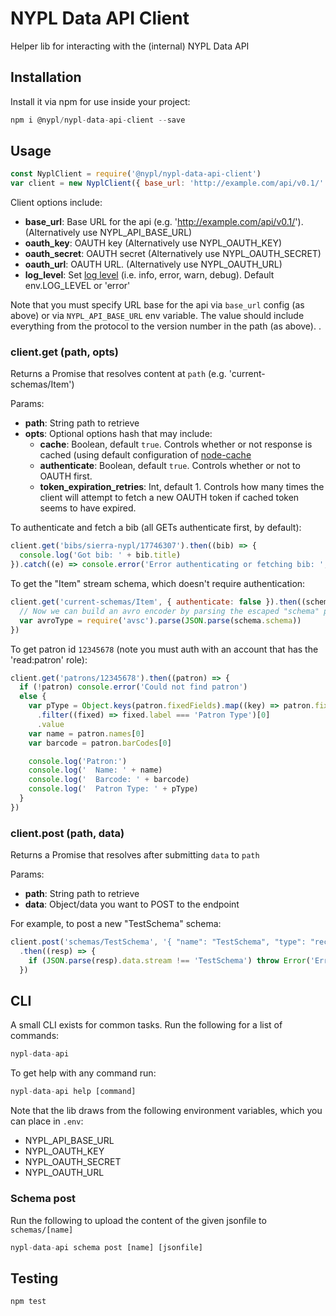 # NYPL Data API Client

Helper lib for interacting with the (internal) NYPL Data API

## Installation

Install it via npm for use inside your project:

```js
npm i @nypl/nypl-data-api-client --save
```

## Usage

```js
const NyplClient = require('@nypl/nypl-data-api-client')
var client = new NyplClient({ base_url: 'http://example.com/api/v0.1/' })
```

Client options include:
 - **base_url**: Base URL for the api (e.g. 'http://example.com/api/v0.1/'). (Alternatively use NYPL_API_BASE_URL)
 - **oauth_key**: OAUTH key (Alternatively use NYPL_OAUTH_KEY)
 - **oauth_secret**: OAUTH secret (Alternatively use NYPL_OAUTH_SECRET)
 - **oauth_url**: OAUTH URL. (Alternatively use NYPL_OAUTH_URL)
 - **log_level**: Set [log level](https://github.com/pimterry/loglevel) (i.e. info, error, warn, debug). Default env.LOG_LEVEL or 'error'

Note that you must specify URL base for the api via `base_url` config (as above) or via `NYPL_API_BASE_URL` env variable. The value should include everything from the protocol to the version number in the path (as above).
.

### client.get (path, opts)

Returns a Promise that resolves content at `path` (e.g. 'current-schemas/Item')

Params:
 - **path**: String path to retrieve
 - **opts**: Optional options hash that may include:
   - **cache**: Boolean, default `true`. Controls whether or not response is cached (using default configuration of [node-cache](https://www.npmjs.com/package/node-cache)
   - **authenticate**: Boolean, default `true`. Controls whether or not to OAUTH first.
   - **token_expiration_retries**: Int, default 1. Controls how many times the client will attempt to fetch a new OAUTH token if cached token seems to have expired.

To authenticate and fetch a bib (all GETs authenticate first, by default):
```js
client.get('bibs/sierra-nypl/17746307').then((bib) => {
  console.log('Got bib: ' + bib.title)
}).catch((e) => console.error('Error authenticating or fetching bib: ', e))
```

To get the "Item" stream schema, which doesn't require authentication:
```js
client.get('current-schemas/Item', { authenticate: false }).then((schema) => {
  // Now we can build an avro encoder by parsing the escaped "schema" prop:
  var avroType = require('avsc').parse(JSON.parse(schema.schema))
})
```

To get patron id `12345678` (note you must auth with an account that has the 'read:patron' role):
```js
client.get('patrons/12345678').then((patron) => {
  if (!patron) console.error('Could not find patron')
  else {
    var pType = Object.keys(patron.fixedFields).map((key) => patron.fixedFields[key])
      .filter((fixed) => fixed.label === 'Patron Type')[0]
      .value
    var name = patron.names[0]
    var barcode = patron.barCodes[0]

    console.log('Patron:')
    console.log('  Name: ' + name)
    console.log('  Barcode: ' + barcode)
    console.log('  Patron Type: ' + pType)
  }
})
```


### client.post (path, data)

Returns a Promise that resolves after submitting `data` to `path`

Params:
 - **path**: String path to retrieve
 - **data**: Object/data you want to POST to the endpoint

For example, to post a new "TestSchema" schema:
```js
client.post('schemas/TestSchema', '{ "name": "TestSchema", "type": "record", "fields": [ ... ] }')
  .then((resp) => {
    if (JSON.parse(resp).data.stream !== 'TestSchema') throw Error('Error creating schema...')
  })
```

## CLI

A small CLI exists for common tasks. Run the following for a list of commands:

```js
nypl-data-api
```

To get help with any command run:

```js
nypl-data-api help [command]
```

Note that the lib draws from the following environment variables, which you can place in `.env`:

 - NYPL_API_BASE_URL
 - NYPL_OAUTH_KEY
 - NYPL_OAUTH_SECRET
 - NYPL_OAUTH_URL

### Schema post

Run the following to upload the content of the given jsonfile to `schemas/[name]`

```js
nypl-data-api schema post [name] [jsonfile]
```

## Testing

```js
npm test
```
